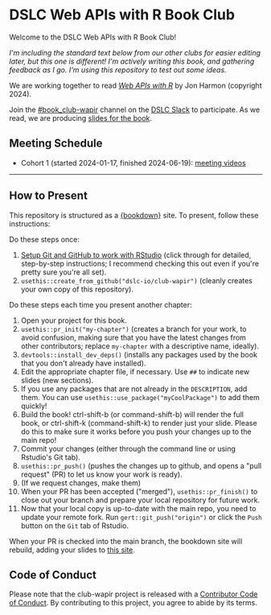 # DSLC Web APIs with R Book Club

Welcome to the DSLC Web APIs with R Book Club!

*I'm including the standard text below from our other clubs for easier editing later, but this one is different!*
*I'm actively writing this book, and gathering feedback as I go.*
*I'm using this repository to test out some ideas.*

We are working together to read [_Web APIs with R_](https://wapir.io/) by Jon Harmon (copyright 2024).

Join the [#book_club-wapir](https://dslcio.slack.com/archives/C05MYSD1PEV) channel on the [DSLC Slack](https://dslc.io/join) to participate.
As we read, we are producing [slides for the book](https://dslc.io/wapir).

## Meeting Schedule

- Cohort 1 (started 2024-01-17, finished 2024-06-19): [meeting videos](https://www.youtube.com/playlist?list=PL3x6DOfs2NGg-zPCeSCSp7tkkQBZNLDzv)

<hr>


## How to Present

This repository is structured as a [{bookdown}](https://CRAN.R-project.org/package=bookdown) site.
To present, follow these instructions:

Do these steps once:

1. [Setup Git and GitHub to work with RStudio](https://github.com/r4ds/bookclub-setup) (click through for detailed, step-by-step instructions; I recommend checking this out even if you're pretty sure you're all set).
2. `usethis::create_from_github("dslc-io/club-wapir")` (cleanly creates your own copy of this repository).

Do these steps each time you present another chapter:

1. Open your project for this book.
2. `usethis::pr_init("my-chapter")` (creates a branch for your work, to avoid confusion, making sure that you have the latest changes from other contributors; replace `my-chapter` with a descriptive name, ideally).
3. `devtools::install_dev_deps()` (installs any packages used by the book that you don't already have installed).
4. Edit the appropriate chapter file, if necessary. Use `##` to indicate new slides (new sections).
5. If you use any packages that are not already in the `DESCRIPTION`, add them. You can use `usethis::use_package("myCoolPackage")` to add them quickly!
6. Build the book! ctrl-shift-b (or command-shift-b) will render the full book, or ctrl-shift-k (command-shift-k) to render just your slide. Please do this to make sure it works before you push your changes up to the main repo!
7. Commit your changes (either through the command line or using Rstudio's Git tab).
8. `usethis::pr_push()` (pushes the changes up to github, and opens a "pull request" (PR) to let us know your work is ready).
9. (If we request changes, make them)
10. When your PR has been accepted ("merged"), `usethis::pr_finish()` to close out your branch and prepare your local repository for future work.
11. Now that your local copy is up-to-date with the main repo, you need to update your remote fork. Run `gert::git_push("origin")` or click the `Push` button on the `Git` tab of Rstudio.

When your PR is checked into the main branch, the bookdown site will rebuild, adding your slides to [this site](https://dslc.io/wapir).


## Code of Conduct

Please note that the club-wapir project is released with a [Contributor Code of Conduct](https://contributor-covenant.org/version/2/1/CODE_OF_CONDUCT.html). By contributing to this project, you agree to abide by its terms.
